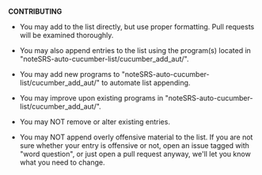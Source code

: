 **CONTRIBUTING**

+	You may add to the list directly, but use proper formatting. Pull requests will be examined thoroughly. 

+	You may also append entries to the list using the program(s) located in "noteSRS-auto-cucumber-list/cucumber_add_aut/".

+	You may add new programs to "noteSRS-auto-cucumber-list/cucumber_add_aut/" to automate list appending. 

+	You may improve upon existing programs in "noteSRS-auto-cucumber-list/cucumber_add_aut/". 

+	You may NOT remove or alter existing entries. 

+	You may NOT append overly offensive material to the list. If you are not sure whether your entry is offensive or not, open an issue tagged with "word question", or just open a pull request anyway, we'll let you know what you need to change. 
	
